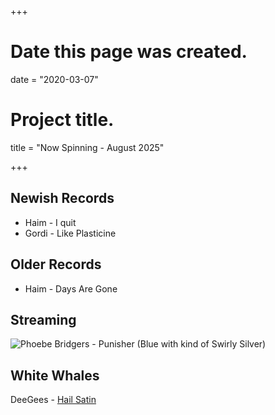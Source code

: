 +++
# Date this page was created.
date = "2020-03-07"

# Project title.
title = "Now Spinning - August 2025"

+++

## Newish Records
* Haim - I quit
* Gordi - Like Plasticine


## Older Records
* Haim - Days Are Gone


## Streaming



![Phoebe Bridgers - Punisher (Blue with kind of Swirly Silver)](/img/punisher.jpg)

## White Whales

DeeGees - [Hail Satin](https://www.discogs.com/release/19529575-Dee-Gees-2-Foo-Fighters-Hail-Satin)
